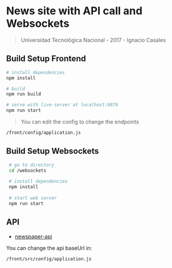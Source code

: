 # News site with API call and Websockets

> Universidad Tecnológica Nacional - 2017 - Ignacio Casales

## Build Setup Frontend

``` bash
# install dependencies
npm install

# build
npm run build

# serve with live-server at localhost:9876
npm run start
```

> You can edit the config to change the endpoints

``` bash
/front/config/application.js
```

## Build Setup Websockets

``` bash
 # go to directory
 cd /websockets
    
 # install dependencies
 npm install
 
 # start web server
 npm run start
 ```

## API

 - [newspaper-api](https://github.com/UTN-MDP/newspaper-api)
 
 You can change the api baseUrl in:
 
 ``` bash
 /front/src/config/application.js
 ```
